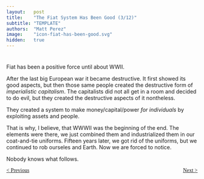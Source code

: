 ```yaml
---
layout:   post
title:    "The Fiat System Has Been Good (3/12)"
subtitle: "TEMPLATE"
authors:  "Matt Perez"
image:    "icon-fiat-has-been-good.svg"
hidden:   true
---
```


<div style="display:none; ">
 <p>Time for an alternative.</p>
</div>

<h1></h1>
 <p>Fiat has been a positive force until about WWII.</p>
 <p>After the last big European war it became destructive. It first showed its good aspects, but then those same people created the destructive form of <em>imperialistic capitalism</em>. The capitalists did not all get in a room and decided to do evil, but they created the destructive aspects of it nontheless.</p>
 <p>They created a system to make money/capital/power <em>for individuals</em> by exploiting assets and people.</p>
 <p>That is why, I believe, that WWWII was the beginning of the end. The elements were there, we just combined them and industrialized them in our coat-and-tie uniforms. Fifteen years later, we got rid of the uniforms, but we continued to rob ourseles and Earth. Now we are forced to notice.</p>
 <p>Nobody knows what follows.</p>

<div style="margin-bottom:1in; font-family: American Typewriter, serif; ">
 <span style="float:left; ">
  <a href="https://radicalcompanies.com/2024/12/01/the-fiat-system-has-been-good">&lt; Previous</a>
 </span>
 <span style="float:right; ">
  <a href="https://radicalcompanies.com/2024/12/06/the-fiat-system-has-been-good">Next &gt;</a>
 </span>
</div>